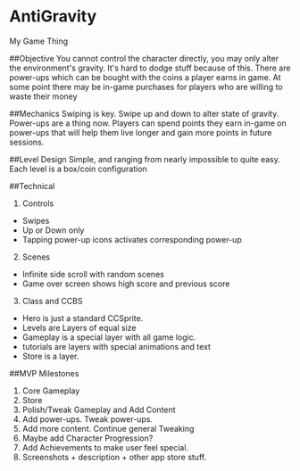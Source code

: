 # AntiGravity
My Game Thing

##Objective
You cannot control the character directly, you may only alter the environment's gravity. It's hard to dodge stuff because of this. There are power-ups which can be bought with the coins a player earns in game. At some point there may be in-game purchases for players who are willing to waste their money

##Mechanics
Swiping is key. Swipe up and down to alter state of gravity. Power-ups are a thing now. Players can spend points they earn in-game on power-ups that will help them live longer and gain more points in future sessions.

##Level Design
Simple, and ranging from nearly impossible to quite easy. Each level is a box/coin configuration

##Technical
1. Controls
  * Swipes
  * Up or Down only
  * Tapping power-up icons activates corresponding power-up
2. Scenes
  * Infinite side scroll with random scenes
  * Game over screen shows high score and previous score
3. Class and CCBS
  * Hero is just a standard CCSprite.
  * Levels are Layers of equal size
  * Gameplay is a special layer with all game logic.
  * tutorials are layers with special animations and text
  * Store is a layer.

##MVP Milestones
1. Core Gameplay
2. Store
2. Polish/Tweak Gameplay and Add Content
3. Add power-ups. Tweak power-ups.
4. Add more content. Continue general Tweaking
5. Maybe add Character Progression?
6. Add Achievements to make user feel special.
7. Screenshots + description + other app store stuff.
